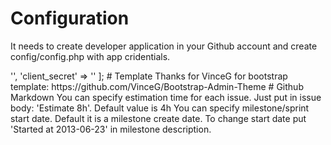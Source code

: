 # Configuration

It needs to create developer application in your Github account and create config/config.php with app cridentials.

<?php
$githubApp = [
    'client_id'         => '',
    'client_secret'     => ''
];

# Template

Thanks for VinceG for bootstrap template:
https://github.com/VinceG/Bootstrap-Admin-Theme

# Github Markdown

You can specify estimation time for each issue. Just put in issue body: 'Estimate 8h'.
Default value is 4h

You can specify milestone/sprint start date. Default it is a milestone create date. 
To change start date put 'Started at 2013-06-23' in milestone description.